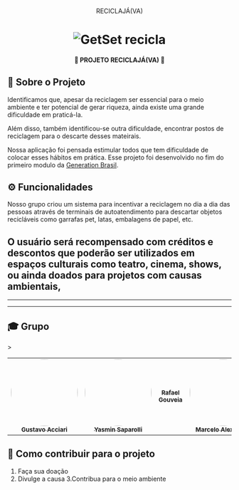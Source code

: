 <p align="center">
RECICLAJÁ(VA)
</p>

<h1 align="center">
    <img alt="GetSet recicla" href="#" src="https://media.licdn.com/dms/image/D4D16AQFUSrnRgnGQzg/profile-displaybackgroundimage-shrink_350_1400/0/1680305366638?e=1685577600&v=beta&t=W7pE6f45GuZ-JxWkTaD1VNSD8SZ09XIQyukAvslYJBQ" />
</h1>

<h4 align="center">🌲  PROJETO RECICLAJÁ(VA) 🌲</h4>



## 🌱 Sobre o Projeto

Identificamos que, apesar da reciclagem ser essencial para o meio ambiente e ter potencial de gerar riqueza, ainda existe uma grande dificuldade em praticá-la.

Além disso, também identificou-se outra dificuldade, encontrar postos de reciclagem para o descarte desses mateirais.

Nossa aplicação foi pensada estimular todos que tem dificuldade de colocar esses hábitos em prática. Esse projeto foi desenvolvido no fim do primeiro modulo da 
[Generation Brasil](https://brazil.generation.org/).
## ⚙ Funcionalidades
Nosso grupo criou um sistema para incentivar a reciclagem no dia a dia das pessoas através de terminais de autoatendimento para descartar objetos recicláveis como garrafas pet, latas, embalagens de papel, etc.

O usuário será recompensado com créditos e descontos que poderão ser utilizados em espaços culturais como teatro, cinema, shows, ou ainda doados para projetos com causas ambientais,
-
---



---

## 🎓 Grupo



<table>
  <tr>
    <td align="center"><a href="https://github.com/Guacciari"><img style="border-radius: 50%;" src="https://avatars.githubusercontent.com/u/127262251?v=4" width="150px;" alt=""/><br /><sub><b>Gustavo Acciari</b></sub></a><br /><a href="https://thegetset.herokuapp.com/" title="GetSet"></a></td>
    <td align="center"><a href=https://github.com/Yasmin-CCS"><img style="border-radius: 50%;" src="https://media.licdn.com/dms/image/D4D03AQE2VCkhUf4E3w/profile-displayphoto-shrink_800_800/0/1665695987682?e=1685577600&v=beta&t=AGtjc7NYAR7j_7RQpnWmPJj8yPsr5kxlCpJaSG1T2fg" width="150px;" alt=""/><br /><sub><b>Yasmin Saparolli</b></sub></a><br /><a href="https://thegetset.herokuapp.com/" title="GetSet"></a></td>
    <td align="center"><a href="https://github.com/RaffaGouveia"><img style="border-radius: 50%;" src="https://avatars.githubusercontent.com/u/127224003?v=4" alt=""/><br /><sub><b>Rafael Gouveia</b></sub></a><br /><a href="" title="GetSet"></a></td>
  >
    <td align="center"><a href="https://github.com/celoselado"><img style="border-radius: 50%;" src="https://media.licdn.com/dms/image/D4E03AQFKD29VfmvbfA/profile-displayphoto-shrink_800_800/0/1678922475652?e=1685577600&v=beta&t=z5Nef9RJ-5n4pr3tqyFf_3ppJ_klD5gDNEriVa0UO6Q" width="150px;" alt=""/><br /><sub><b> Marcelo Alexandre</b></sub></a><br /><a href="https://thegetset.herokuapp.com/" title="GetSet"></a></td> 
    <td align="center"><a href="https://github.com/JesscMendesr"><img style="border-radius: 50%;" src="https://avatars.githubusercontent.com/u/112830319?v=4" width="150px;" alt=""/><br /><sub><b>Jess Mendes</b></sub></a><br /title="GetSet"></a></td>
    <td align="center"><a href="https://github.com/juliana-inocencio"><img style="border-radius: 50%;" src="https://avatars.githubusercontent.com/u/103137785?v=1" width="150px;" alt=""/><br /><sub><b>Juliana Inocencio</b></sub></a><br /><a href="https://thegetset.herokuapp.com/" title="GetSet"></a></td>
  </tr>
</table>

## 💪 Como contribuir para o projeto

1. Faça sua doação 
2. Divulge a causa 
3.Contribua para o meio ambiente

